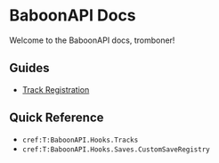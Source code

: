 ﻿# BaboonAPI Docs

Welcome to the BaboonAPI docs, tromboner!

## Guides

- [Track Registration](tracks-guide.md)

## Quick Reference

- `cref:T:BaboonAPI.Hooks.Tracks`
- `cref:T:BaboonAPI.Hooks.Saves.CustomSaveRegistry`
